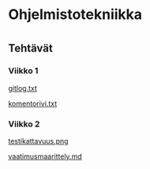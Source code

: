 # **Ohjelmistotekniikka** <h1>
  ## Tehtävät
  ### Viikko 1
  
  [gitlog.txt](https://github.com/jjkolari/ot-harjoitustyo/blob/master/laskarit/viikko1/gitlog.txt)
  
  [komentorivi.txt](https://github.com/jjkolari/ot-harjoitustyo/blob/master/laskarit/viikko1/komentorivi.txt)
  
  ### Viikko 2
  
  [testikattavuus.png](https://github.com/jjkolari/ot-harjoitustyo/blob/master/laskarit/viikko2/testikattavuus.png)
  
  [vaatimusmaarittely.md](https://github.com/jjkolari/ot-harjoitustyo/blob/master/dokumentointi/vaatimusmaarittely.md)
